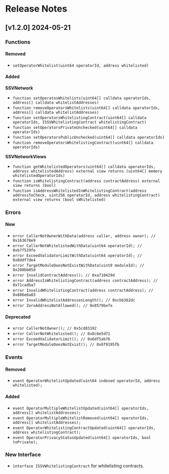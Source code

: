 # Release Notes

## [v1.2.0] 2024-05-21

### Functions

#### Removed
- `setOperatorWhitelist(uint64 operatorId, address whitelisted)`

#### Added

**SSVNetwork**
- `function setOperatosWhitelists(uint64[] calldata operatorIds, address[] calldata whitelistAddresses)`
- `function removeOperatorsWhitelists(uint64[] calldata operatorIds, address[] calldata whitelistAddresses)`
- `function setOperatorsWhitelistingContract(uint64[] calldata operatorIds, ISSVWhitelistingContract whitelistingContract)`
- `function setOperatorsPrivateUnchecked(uint64[] calldata operatorIds)`
- `function setOperatorsPublicUnchecked(uint64[] calldata operatorIds)`
- `function removeOperatorsWhitelistingContract(uint64[] calldata operatorIds)`

**SSVNetworkViews**
- `function getWhitelistedOperators(uint64[] calldata operatorIds, address whitelistedAddress) external view returns (uint64[] memory whitelistedOperatorIds)`
- `function isWhitelistingContract(address contractAddress) external view returns (bool)`
- `function isAddressWhitelistedInWhitelistingContract(address addressToCheck, uint256 operatorId, address whitelistingContract) external view returns (bool sWhitelisted)`

### Errors

#### New
- `error CallerNotOwnerWithData(address caller, address owner); // 0x163678e9`
- `error CallerNotWhitelistedWithData(uint64 operatorId); // 0xb7f529fe`
- `error ExceedValidatorLimitWithData(uint64 operatorId); // 0x8ddf7de4`
- `error TargetModuleDoesNotExistWithData(uint8 moduleId); // 0x208bb85d`
- `error InvalidContractAddress(); // 0xa710429d`
- `error AddressIsWhitelistingContract(address contractAddress); // 0x71cadba7`
- `error InvalidWhitelistingContract(address contractAddress); // 0x886e6a03`
- `error InvalidWhitelistAddressesLength(); // 0xcbb362dc`
- `error ZeroAddressNotAllowed(); // 0x8579befe`

#### Deprecated
- `error CallerNotOwner(); // 0x5cd83192`
- `error CallerNotWhitelisted(); // 0x8c6e5d71`
- `error ExceedValidatorLimit(); // 0x6df5ab76`
- `error TargetModuleDoesNotExist(); // 0x8f9195fb`

### Events

#### Removed
- `event OperatorWhitelistUpdated(uint64 indexed operatorId, address whitelisted);`

#### Added
- `event OperatorMultipleWhitelistUpdated(uint64[] operatorIds, address[] whitelistAddresses);`
- `event OperatorMultipleWhitelistRemoved(uint64[] operatorIds, address[] whitelistAddresses);`
- `event OperatorWhitelistingContractUpdated(uint64[] operatorIds, address whitelistingContract);`
- `event OperatorPrivacyStatusUpdated(uint64[] operatorIds, bool toPrivate);`

### New Interface
- `interface ISSVWhitelistingContract` for whitelisting contracts.